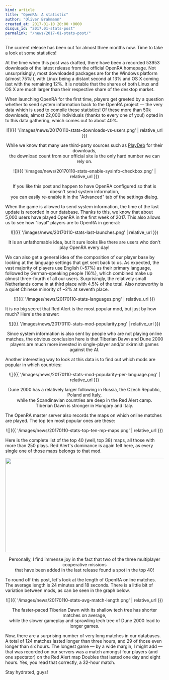 ```yaml
---
kind: article
title: "OpenRA: A statistic"
author: "Oliver Brakmann"
created_at: 2017-01-10 20:00 +0000
disqus_id: "2017.01-stats-post"
permalink: "/news/2017-01-stats-post/"
---
```


The current release has been out for almost three months now. Time to take a look at some statistics!

At the time when this post was drafted, there have been a recorded 53953 downloads of the latest release from the official OpenRA homepage. Not unsurprisingly, most downloaded packages are for the Windows platform (almost 75%!), with Linux being a distant second at 13% and OS X coming last with the remaining 12%. It is notable that the shares of both Linux and OS X are much larger than their respective share of the desktop market.

When launching OpenRA for the first time, players get greeted by a question whether to send system information back to the OpenRA project &mdash; the very data which is used to compile these statistics! Of these more than 50k downloads, almost 22,000 individuals (thanks to every one of you!) opted in to this data gathering, which comes out to about 40%.

<div style="text-align:center" markdown="1">
![]({{ '/images/news/20170110-stats-downloads-vs-users.png' | relative_url }})

While we know that many use third-party sources such as [PlayDeb](http://playdeb.net/game/OpenRA) for their downloads,<br /> the download count from our official site is the only hard number we can rely on.
</div>

<div style="text-align:center" markdown="1">
![]({{ '/images/news/20170110-stats-enable-sysinfo-checkbox.png' | relative_url }})

If you like this post and happen to have OpenRA configured so that is doesn't send system information,<br /> you can easily re-enable it in the "Advanced" tab of the settings dialog.
</div>

When the game is allowed to send system information, the time of the last update is recorded in our database. Thanks to this, we know that about 5,000 users have played OpenRA in the first week of 2017. This also allows us to see how "loyal" players are to OpenRA in general:

<div style="text-align:center" markdown="1">
![]({{ '/images/news/20170110-stats-last-launches.png' | relative_url }})

It is an unfathomable idea, but it sure looks like there are users who don't play OpenRA every day!
</div>

We can also get a general idea of the composition of our player base by looking at the language settings that get sent back to us. As expected, the vast majority of players use English (~57%) as their primary language, followed by German-speaking people (16%), which combined make up almost three-fourth of all our users. Surprisingly, the relatively small Netherlands come in at third place with 4.5% of the total. Also noteworthy is a quiet Chinese minority of ~2% at seventh place.

<div style="text-align:center" markdown="1">
![]({{ '/images/news/20170110-stats-languages.png' | relative_url }})
</div>

It is no big secret that Red Alert is the most popular mod, but just by how much? Here's the answer:

<div style="text-align:center" markdown="1">
![]({{ '/images/news/20170110-stats-mod-popularity.png' | relative_url }})

Since system information is also sent by people who are not playing online matches, the obvious conclusion here is that Tiberian Dawn and Dune 2000 players are much more invested in single-player and/or skirmish games against the AI.
</div>

Another interesting way to look at this data is to find out which mods are popular in which countries:
<div style="text-align:center" markdown="1">
![]({{ '/images/news/20170110-stats-mod-popularity-per-language.png' | relative_url }})

Dune 2000 has a relatively larger following in Russia, the Czech Republic, Poland and Italy,<br /> while the Scandinavian countries are deep in the Red Alert camp.<br /> Tiberian Dawn is stronger in Hungary and Italy.
</div>

The OpenRA master server also records the maps on which online matches are played. The top ten most popular ones are these:
<div style="text-align:center" markdown="1">
![]({{ '/images/news/20170110-stats-top-ten-mp-maps.png' | relative_url }})
</div>

Here is the complete list of the top 40 (well, top 38) maps, all those with more than 250 plays. Red Alert's dominance is again felt here, as every single one of those maps belongs to that mod.

<div style="text-align:center" markdown="1">
<img src="{{ '/images/news/20170110-stats-most-popular-maps.png' | relative_url }}" height="300" width="600" />

Personally, I find immense joy in the fact that two of the three multiplayer cooperative missions<br /> that have been added in the last release found a spot in the top 40!
</div>

To round off this post, let's look at the length of OpenRA online matches. The average length is 24 minutes and 18 seconds. There is a little bit of variation between mods, as can be seen in the graph below.

<div style="text-align:center" markdown="1">
![]({{ '/images/news/20170110-stats-avg-match-length.png' | relative_url }})

The faster-paced Tiberian Dawn with its shallow tech tree has shorter matches on average,<br /> while the slower gameplay and sprawling tech tree of Dune 2000 lead to longer games.
</div>

Now, there are a surprising number of very long matches in our databases. A total of 124 matches lasted longer than three hours, and 29 of those even longer than six hours. The longest game &mdash; by a wide margin, I might add &mdash; that was recorded on our servers was a match amongst four players (and one spectator) on the Red Alert map Doubles that lasted one day and eight hours. Yes, you read that correctly, a 32-hour match.

Stay hydrated, guys!
